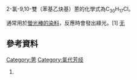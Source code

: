 2-氯-9,10-雙（苯基乙炔基）蒽的化學式為C<sub>30</sub>H<sub>17</sub>Cl。

通常用於[螢光棒的染料](../Page/螢光棒.md "wikilink")，反應時會發出綠光。\[1\]
[无](https://zh.wikipedia.org/wiki/File:Green_glowstick_on_black_background.JPG "fig:无")

## 參考資料

[Category:蒽](https://zh.wikipedia.org/wiki/Category:蒽 "wikilink")
[Category:氯代芳烃](https://zh.wikipedia.org/wiki/Category:氯代芳烃 "wikilink")

1.